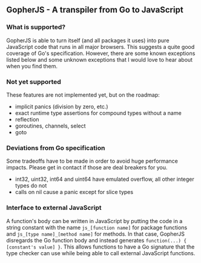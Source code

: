 GopherJS - A transpiler from Go to JavaScript
---------------------------------------------

### What is supported?
GopherJS is able to turn itself (and all packages it uses) into pure JavaScript code that runs in all major browsers. This suggests a quite good coverage of Go's specification. However, there are some known exceptions listed below and some unknown exceptions that I would love to hear about when you find them.

### Not yet supported
These features are not implemented yet, but on the roadmap:

- implicit panics (division by zero, etc.)
- exact runtime type assertions for compound types without a name
- reflection
- goroutines, channels, select
- goto

### Deviations from Go specification
Some tradeoffs have to be made in order to avoid huge performance impacts. Please get in contact if those are deal breakers for you.

- int32, uint32, int64 and uint64 have emulated overflow, all other integer types do not
- calls on nil cause a panic except for slice types

### Interface to external JavaScript
A function's body can be written in JavaScript by putting the code in a string constant with the name `js_[function name]` for package functions and `js_[type name]_[method name]` for methods. In that case, GopherJS disregards the Go function body and instead generates `function(...) { [constant's value] }`. This allows functions to have a Go signature that the type checker can use while being able to call external JavaScript functions.

